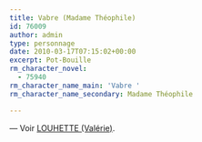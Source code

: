 ```yaml
---
title: Vabre (Madame Théophile)
id: 76009
author: admin
type: personnage
date: 2010-03-17T07:15:02+00:00
excerpt: Pot-Bouille
rm_character_novel:
  - 75940
rm_character_name_main: 'Vabre '
rm_character_name_secondary: Madame Théophile

---
```

— Voir <a href="/personnage/louhette-valerie/" target="_self">LOUHETTE (Valérie)</a>.